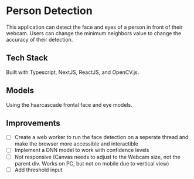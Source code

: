 # Person Detection

This application can detect the face and eyes of a person in front of their webcam. Users can change the minimum neighbors value to change the accuracy of their detection.

## Tech Stack

Built with Typescript, NextJS, ReactJS, and OpenCV.js.

## Models

Using the haarcascade frontal face and eye models.

## Improvements

-   [ ] Create a web worker to run the face detection on a seperate thread and make the browser more accessible and interactible
-   [ ] Implement a DNN model to work with confidence levels
-   [ ] Not responsive (Canvas needs to adjust to the Webcam size, not the parent div. Works on PC, but not on mobile due to vertical view)
-   [ ] Add threshold input
